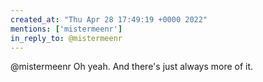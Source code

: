 ```yaml
---
created_at: "Thu Apr 28 17:49:19 +0000 2022"
mentions: ['mistermeenr']
in_reply_to: @mistermeenr
---
```


@mistermeenr Oh yeah. And there's just always more of it.
